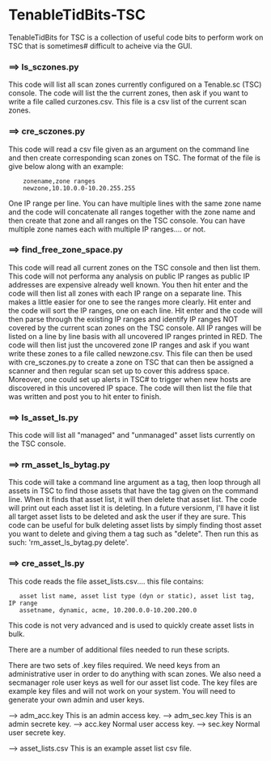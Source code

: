 # TenableTidBits-TSC

  TenableTidBits for TSC is a collection of useful code bits to perform work on TSC that is sometimes#  difficult to acheive via the GUI.

###  ==> ls_sczones.py

  This code will list all scan zones currently configured on a Tenable.sc (TSC) console.  The code will list the
  the current zones, then ask if you want to write a file called curzones.csv.  This file is a csv list of
  the current scan zones.

###  ==> cre_sczones.py

  This code will read a csv file given as an argument on the command line and then create corresponding
  scan zones on TSC.  The format of the file is give below along with an example:

        zonename,zone ranges
        newzone,10.10.0.0-10.20.255.255

  One IP range per line. You can have multiple lines with the same zone name and the code will concatenate all
  ranges together with the zone name and then create that zone and all ranges on the TSC console.  You can have
  multiple zone names each with multiple IP ranges.... or not.

###  ==> find_free_zone_space.py

  This code will read all current zones on the TSC console and then list them.  This code will not performa any
  analysis on public IP ranges as public IP addresses are expensive already well known.  You then hit enter and the code
  will then list all zones with each IP range on a separate line.  This makes a little easier for one to see the
  ranges more clearly.  Hit enter and the code will sort the IP ranges, one on each line.  Hit enter and the code
  will then parse through the existing IP ranges and identify IP ranges NOT covered by the current scan zones
  on the TSC console.  All IP ranges will be listed on a line by line basis with all uncovered IP ranges printed
  in RED.  The code will then list just the uncovered zone IP ranges and ask if you want write these zones to a file
  called newzone.csv.  This file can then be used with cre_sczones.py to create a zone on TSC that can then be
  assigned a scanner and then regular scan set up to cover this address space.  Moreover, one could set up alerts in TSC#  to trigger when new hosts are discovered in this uncovered IP space.  The code will then list the file that was written
  and post you to hit enter to finish.

###  ==> ls_asset_ls.py

  This code will list all "managed" and "unmanaged" asset lists currently on the TSC console.

###  ==> rm_asset_ls_bytag.py

  This code will take a command line argument as a tag, then loop through all assets in TSC to find those assets that have
  the tag given on the command line.  When it finds that asset list, it will then delete that asset list.  The code will
  print out each asset list it is deleting.  In a future versionm, I'll have it list all target asset lists to be deleted
  and ask the user if they are sure.  This code can be useful for bulk deleting asset lists by simply finding thost asset
  you want to delete and giving them a tag such as "delete".  Then run this as such: 'rm_asset_ls_bytag.py delete'.

###  ==> cre_asset_ls.py

  This code reads the file asset_lists.csv.... this file contains:

       asset list name, asset list type (dyn or static), asset list tag, IP range
       assetname, dynamic, acme, 10.200.0.0-10.200.200.0

  This code is not very advanced and is used to quickly create asset lists in bulk.

  There are a number of additional files needed to run these scripts.

  There are two sets of .key files required.  We need keys from an administrative user in order to do anything with scan zones.
  We also need a secmanager role user keys as well for our asset list code.  The key files are example key files and will not
  work on your system.  You will need to generate your own admin and user keys.

  --> adm_acc.key          This is an admin access key.
  --> adm_sec.key          This is an admin secrete key.
  --> acc.key              Normal user access key.
  --> sec.key              Normal user secrete key.

  --> asset_lists.csv      This is an example asset list csv file.
  


